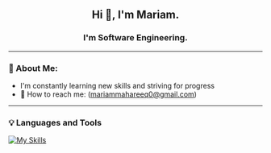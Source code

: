 
<h2 align="center">Hi 👋, I'm Mariam.</h2>

<h3 align="center"> I'm Software Engineering.</h3>
<hr/>

### :woman: About Me: 
- I'm constantly learning new skills and striving for progress
- :email: How to reach me: (mariammahareeq0@gmail.com)

-------------------------------------------------------------------------------------------------------------------------------------------------------------------------
### :bulb:  Languages and Tools

[![My Skills](https://skillicons.dev/icons?i=js,html,css,react,angular,nodejs,mongodb,git)](https://skillicons.dev)
<!--
**mmahareeq/mmahareeq** is a ✨ _special_ ✨ repository because its `README.md` (this file) appears on your GitHub profile.

Here are some ideas to get you started:

- 🔭 I’m currently working on ...
- 🌱 I’m currently learning ...
- 👯 I’m looking to collaborate on ...
- 🤔 I’m looking for help with ...
- 💬 Ask me about ...
- 📫 How to reach me: ...
- 😄 Pronouns: ...
- ⚡ Fun fact: ...
-->
